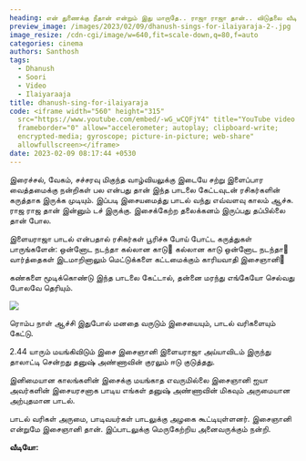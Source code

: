 ```yaml
---
heading: என் துணைக்கு நீதான் என்றும் இது மாறாதே.. ராஜா ராஜா தான்.. விடுதலை வீடியோ வைரல்.
preview_image: /images/2023/02/09/dhanush-sings-for-ilaiyaraja-2-.jpg
image_resize: /cdn-cgi/image/w=640,fit=scale-down,q=80,f=auto
categories: cinema
authors: Santhosh
tags:
  - Dhanush
  - Soori
  - Video
  - Ilaiyaraaja
title: dhanush-sing-for-ilaiyaraja
code: <iframe width="560" height="315"
  src="https://www.youtube.com/embed/-wG_wCQFjY4" title="YouTube video player"
  frameborder="0" allow="accelerometer; autoplay; clipboard-write;
  encrypted-media; gyroscope; picture-in-picture; web-share"
  allowfullscreen></iframe>
date: 2023-02-09 08:17:44 +0530
---
```



இரைச்சல், வேகம், சச்சரவு மிகுந்த வாழ்வியலுக்கு இடையே சற்று இளைப்பார வைத்தமைக்கு நன்றிகள் பல என்பது தான் இந்த பாடலை கேட்டவுடன் ரசிகர்களின் கருத்தாக இருக்க முடியும். இப்படி இசையமைத்து பாடல் வந்து எவ்வளவு காலம் ஆச்சு. ராஜ ராஜ தான் இன்னும் டச் இருக்கு. இசைக்கேற்ற தலைக்கனம் இருப்பது தப்பில்லை தான் போல.

இளையராஜா பாடல் என்பதால் ரசிகர்கள் பூரிச்சு போய் போட்ட கருத்துகள் பாருங்களேன்:
ஒன்னோட நடந்தா கல்லான காடு🌳
கல்லான காடு ஒன்னோட நடந்தா👣
வார்த்தைகள் இடமாறினாலும் 
மெட்டுக்களை கட்டமைக்கும் காரியவாதி இசைஞானி🎼

கண்களை மூடிக்கொண்டு இந்த பாடலை கேட்டால், தன்னை மரந்து எங்கேயோ செல்வது போலவே தெரியும்.

![](/images/2023/02/09/dhanush-sings-for-ilaiyaraja-1-.jpg)

ரொம்ப நாள் ஆச்சி இதுபோல் மனதை வருடும் இசையையும், பாடல் வரிகளையும் கேட்டு.

2.44  யாரும் மயங்கிவிடும் இசை இசைஞானி இளையராஜா அய்யாவிடம் இருந்து தாலாட்டி சென்றது தனுஷ் அண்ணாவின் குரலும் ஈடு குடுத்தது.

இனிமையான காலங்களின் இசைக்கு மயங்காத எவருமில்லை இசைஞானி ஐயா அவர்களின் இசையரசனாக பாடிய எங்கள் தனுஷ் அண்ணாவின் மிகவும்  அருமையான அற்புதமான பாடல்.

பாடல் வரிகள் அருமை, பாடிவயர்கள் பாடலுக்கு அழகை கூட்டியுள்ளனர். இசைஞானி என்றுமே இசைஞானி தான். இப்பாடலுக்கு மெருகேற்றிய அனைவருக்கும் நன்றி.

**வீடியோ:**